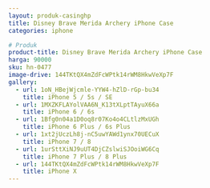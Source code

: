 ```yaml
---
layout: produk-casinghp
title: Disney Brave Merida Archery iPhone Case
categories: iphone

# Produk
product-title: Disney Brave Merida Archery iPhone Case
harga: 90000
sku: hn-0477
image-drive: 144TKtQX4mZdFcWPtk14rWM8HkwVeXp7F
gallery:
  - url: 1oN_HBejWjcmle-YYW4-hZlD-rGp-bu34
    title: iPhone 5 / 5s / SE
  - url: 1MXZKFLAYolVAA6N_K13tXLptTAyuX66a
    title: iPhone 6 / 6s
  - url: 1Bfg0n04a1D0oq8r07Ko4o4CLtlzMxUGh
    title: iPhone 6 Plus / 6s Plus
  - url: 1xt2jUczLh8j-nC5uwYAWd1ynx70UECuX
    title: iPhone 7 / 8
  - url: 1urSttXiNJ9uUT4DjCZslwiSJOoiWG6Cq
    title: iPhone 7 Plus / 8 Plus
  - url: 144TKtQX4mZdFcWPtk14rWM8HkwVeXp7F
    title: iPhone X
---
```

